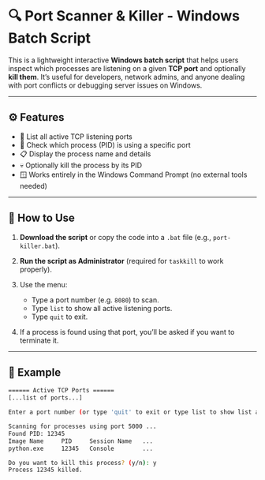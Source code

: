 # 🔍 Port Scanner & Killer - Windows Batch Script

This is a lightweight interactive **Windows batch script** that helps users inspect which processes are listening on a given **TCP port** and optionally **kill them**. It’s useful for developers, network admins, and anyone dealing with port conflicts or debugging server issues on Windows.

---

## ⚙️ Features

- 🧾 List all active TCP listening ports
- 🔎 Check which process (PID) is using a specific port
- 📋 Display the process name and details
- 💀 Optionally kill the process by its PID
- 🪟 Works entirely in the Windows Command Prompt (no external tools needed)

---

## 🚀 How to Use

1. **Download the script** or copy the code into a `.bat` file (e.g., `port-killer.bat`).
2. **Run the script as Administrator** (required for `taskkill` to work properly).
3. Use the menu:
   - Type a port number (e.g. `8080`) to scan.
   - Type `list` to show all active listening ports.
   - Type `quit` to exit.

4. If a process is found using that port, you’ll be asked if you want to terminate it.

---

## 📌 Example

```sh
====== Active TCP Ports ======
[...list of ports...]

Enter a port number (or type 'quit' to exit or type list to show list again): 5000

Scanning for processes using port 5000 ...
Found PID: 12345
Image Name     PID     Session Name   ...
python.exe     12345   Console        ...

Do you want to kill this process? (y/n): y
Process 12345 killed.
